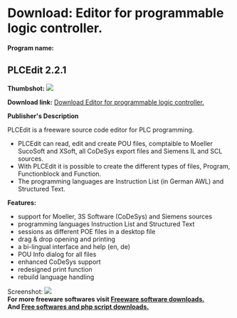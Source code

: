 # Download: Editor for programmable logic controller.

**Program name:**

## PLCEdit 2.2.1

  
**Thumbshot:** ![](http://www.freewarefiles.com/screenshot/plcedit_md.gif)   
  
**Download link:** [Download Editor for programmable logic controller.](http://freesoftwares.boysofts.com/PLCEdit_program_15373.html)  
  


**Publisher's Description**  
  


PLCEdit is a freeware source code editor for PLC programming. 

  * PLCEdit can read, edit and create POU files, comptaible to Moeller SucoSoft and XSoft, all CoDeSys export files and Siemens IL and SCL sources.
  * With PLCEdit it is possible to create the different types of files, Program, Functionblock and Function.
  * The programming languages are Instruction List (in German AWL) and Structured Text.

**Features:**

  * support for Moeller, 3S Software (CoDeSys) and Siemens sources
  * programming languages Instruction List and Structured Text
  * sessions as different POE files in a desktop file
  * drag & drop opening and printing
  * a bi-lingual interface and help (en, de)
  * POU Info dialog for all files 
  * enhanced CoDeSys support 
  * redesigned print function 
  * rebuild language handling 

  
  
Screenshot: ![](http://www.freewarefiles.com/screenshot/plcedit.gif)   
**For more freeware softwares visit [Freeware software downloads.](http://freesoftwares.boysofts.com/)**   
**And [Free softwares and php script downloads.](http://www.boysofts.com/)**
